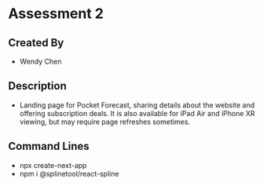 # Assessment 2

## Created By
- Wendy Chen

## Description
- Landing page for Pocket Forecast, sharing details about the website and offering subscription deals. It is also available for iPad Air and iPhone XR viewing, but may require page refreshes sometimes.

## Command Lines
- npx create-next-app
- npm i @splinetool/react-spline